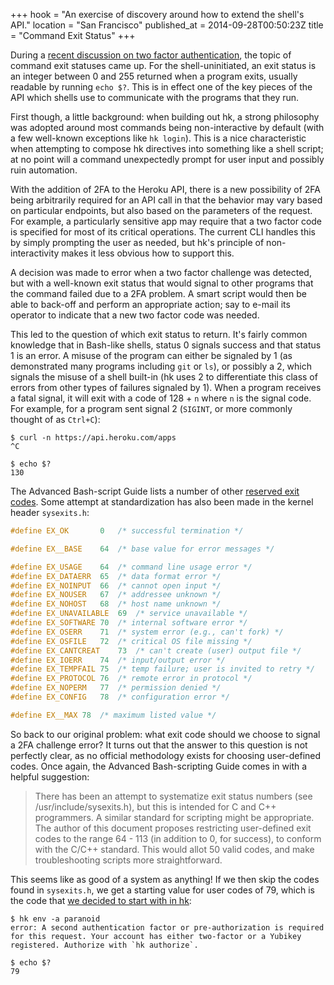+++
hook = "An exercise of discovery around how to extend the shell's API."
location = "San Francisco"
published_at = 2014-09-28T00:50:23Z
title = "Command Exit Status"
+++

During a [recent discussion on two factor authentication](https://github.com/heroku/hk/issues/171), the topic of command exit statuses came up. For the shell-uninitiated, an exit status is an integer between 0 and 255 returned when a program exits, usually readable by running `echo $?`. This is in effect one of the key pieces of the API which shells use to communicate with the programs that they run.

First though, a little background: when building out hk, a strong philosophy was adopted around most commands being non-interactive by default (with a few well-known exceptions like `hk login`). This is a nice characteristic when attempting to compose hk directives into something like a shell script; at no point will a command unexpectedly prompt for user input and possibly ruin automation.

With the addition of 2FA to the Heroku API, there is a new possibility of 2FA being arbitrarily required for an API call in that the behavior may vary based on particular endpoints, but also based on the parameters of the request. For example, a particularly sensitive app may require that a two factor code is specified for most of its critical operations. The current CLI handles this by simply prompting the user as needed, but hk's principle of non-interactivity makes it less obvious how to support this.

A decision was made to error when a two factor challenge was detected, but with a well-known exit status that would signal to other programs that the command failed due to a 2FA problem. A smart script would then be able to back-off and perform an appropriate action; say to e-mail its operator to indicate that a new two factor code was needed.

This led to the question of which exit status to return. It's fairly common knowledge that in Bash-like shells, status 0 signals success and that status 1 is an error. A misuse of the program can either be signaled by 1 (as demonstrated many programs including `git` or `ls`), or possibly a 2, which signals the misuse of a shell built-in (hk uses 2 to differentiate this class of errors from other types of failures signaled by 1). When a program receives a fatal signal, it will exit with a code of 128 + `n` where `n` is the signal code. For example, for a program sent signal 2 (`SIGINT`, or more commonly thought of as `Ctrl+C`):

```
$ curl -n https://api.heroku.com/apps
^C

$ echo $?
130
```

The Advanced Bash-script Guide lists a number of other [reserved exit codes](http://tldp.org/LDP/abs/html/exitcodes.html). Some attempt at standardization has also been made in the kernel header `sysexits.h`:

``` c
#define EX_OK		0	/* successful termination */

#define EX__BASE	64	/* base value for error messages */

#define EX_USAGE	64	/* command line usage error */
#define EX_DATAERR	65	/* data format error */
#define EX_NOINPUT	66	/* cannot open input */
#define EX_NOUSER	67	/* addressee unknown */
#define EX_NOHOST	68	/* host name unknown */
#define EX_UNAVAILABLE	69	/* service unavailable */
#define EX_SOFTWARE	70	/* internal software error */
#define EX_OSERR	71	/* system error (e.g., can't fork) */
#define EX_OSFILE	72	/* critical OS file missing */
#define EX_CANTCREAT	73	/* can't create (user) output file */
#define EX_IOERR	74	/* input/output error */
#define EX_TEMPFAIL	75	/* temp failure; user is invited to retry */
#define EX_PROTOCOL	76	/* remote error in protocol */
#define EX_NOPERM	77	/* permission denied */
#define EX_CONFIG	78	/* configuration error */

#define EX__MAX	78	/* maximum listed value */
```

So back to our original problem: what exit code should we choose to signal a 2FA challenge error? It turns out that the answer to this question is not perfectly clear, as no official methodology exists for choosing user-defined codes. Once again, the Advanced Bash-scripting Guide comes in with a helpful suggestion:

> There has been an attempt to systematize exit status numbers (see /usr/include/sysexits.h), but this is intended for C and C++ programmers. A similar standard for scripting might be appropriate. The author of this document proposes restricting user-defined exit codes to the range 64 - 113 (in addition to 0, for success), to conform with the C/C++ standard. This would allot 50 valid codes, and make troubleshooting scripts more straightforward.

This seems like as good of a system as anything! If we then skip the codes found in `sysexits.h`, we get a starting value for user codes of 79, which is the code that [we decided to start with in hk](https://github.com/heroku/hk/pull/173):

```
$ hk env -a paranoid
error: A second authentication factor or pre-authorization is required
for this request. Your account has either two-factor or a Yubikey
registered. Authorize with `hk authorize`.

$ echo $?
79
```
